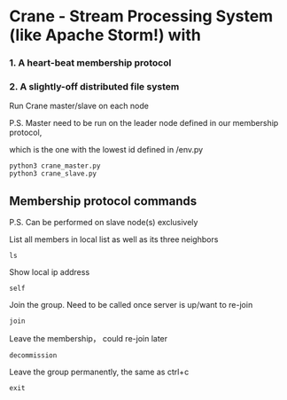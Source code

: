 # Crane - Stream Processing System (like Apache Storm!) with 
### 1. A heart-beat membership protocol 
### 2. A slightly-off distributed file system

Run Crane master/slave on each node 

P.S. Master need to be run on the leader node defined in our membership protocol,

which is the one with the lowest id defined in /env.py

~~~
python3 crane_master.py
python3 crane_slave.py
~~~

## Membership protocol commands 
P.S. Can be performed on slave node(s) exclusively

List all members in local list as well as its three neighbors

~~~
ls
~~~

Show local ip address

~~~
self
~~~

Join the group. Need to be called once server is up/want to re-join
~~~
join
~~~

Leave the membership， could re-join later

~~~
decommission
~~~

Leave the group permanently, the same as ctrl+c

~~~
exit
~~~
